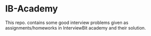 # IB-Academy
This repo. contains some good interview problems given as assignments/homeworks in InterviewBit academy and their solution.

